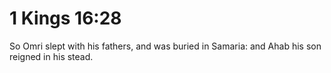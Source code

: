 # 1 Kings 16:28

So Omri slept with his fathers, and was buried in Samaria: and Ahab his son reigned in his stead.